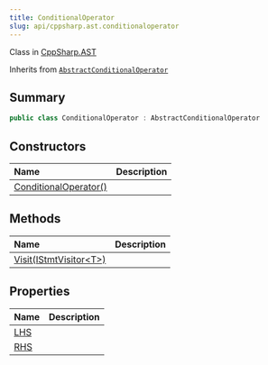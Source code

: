 ```yaml
---
title: ConditionalOperator
slug: api/cppsharp.ast.conditionaloperator
---
```

Class in [CppSharp.AST](/api/cppsharp/ast)

Inherits from [`AbstractConditionalOperator`](/api/cppsharp/ast/abstractconditionaloperator)

## Summary



```csharp
public class ConditionalOperator : AbstractConditionalOperator
```

## Constructors

|Name|Description|
|:---|:---|
|[ConditionalOperator\(\)](/api/cppsharp/ast/conditionaloperator//ctor)||

## Methods

|Name|Description|
|:---|:---|
|[Visit\(IStmtVisitor\<T\>\)](/api/cppsharp/ast/conditionaloperator/visit)||

## Properties

|Name|Description|
|:---|:---|
|[LHS](/api/cppsharp/ast/conditionaloperator/lhs)||
|[RHS](/api/cppsharp/ast/conditionaloperator/rhs)||

